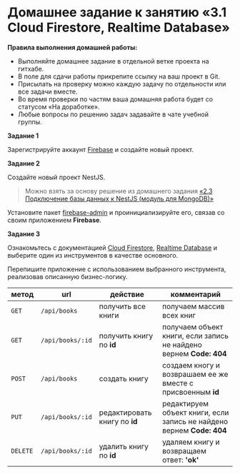 # Домашнее задание к занятию «3.1 Cloud Firestore, Realtime Database»

**Правила выполнения домашней работы:**
* Выполняйте домашнее задание в отдельной ветке проекта на гитхабе.
* В поле для сдачи работы прикрепите ссылку на ваш проект в Git.
* Присылать на проверку можно каждую задачу по отдельности или все задачи вместе.
* Во время проверки по частям ваша домашняя работа будет со статусом «На доработке».
* Любые вопросы по решению задач задавайте в чате учебной группы.

**Задание 1**

Зарегистрируйте аккаунт [Firebase](https://firebase.google.com/) и создайте новый проект. 

**Задание 2**

Создайте новый проект NestJS.
> Можно взять за основу решение из домашнего задания [«2.3 Подключение базы данных к NestJS (модуль для MongoDB)»](https://github.com/netology-code/ndtnf-homeworks/tree/master/008-nestjs-db)  



Установите пакет [firebase-admin](https://firebase.google.com/docs/admin/setup#prerequisites) и проинициализируйте его, связав со своим приложением **Firebase**.

**Задание 3**

Ознакомьтесь с документацией  [Cloud Firestore](https://firebase.google.com/docs/firestore), [Realtime Database](https://firebase.google.com/docs/database) и выберите один из инструментов в качестве основного.

Перепишите приложение с использованием выбранного инструмента, реализовав описанную бизнес-логику.   

метод | url | действие | комментарий
--- | --- | ---  | ---
`GET` | `/api/books` | получить все книги | получаем массив всех книг
`GET` | `/api/books/:id` | получить книгу по **id** | получаем объект книги, если запись не найдено вернем **Code: 404** 
`POST` | `/api/books` | создать книгу | создаем кногу и возврашаем ее же вместе с присвоенным **id**
`PUT` | `/api/books/:id` | редактировать книгу по **id** |  редактируем объект книги, если запись не найдено вернем **Code: 404**
`DELETE` | `/api/books/:id` | удалить книгу по **id** | удаляем книгу и возвращаем ответ: **'ok'**
